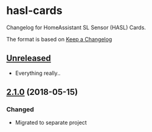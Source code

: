 # hasl-cards

Changelog for HomeAssistant SL Sensor (HASL) Cards.

The format is based on [Keep a Changelog][keep-a-changelog]
<!-- and this project adheres to [Semantic Versioning][semantic-versioning]. -->

## [Unreleased]
- Everything really..

## [2.1.0] (2018-05-15)

### Changed
- Migrated to separate project

[keep-a-changelog]: http://keepachangelog.com/en/1.0.0/
[Unreleased]: https://github.com/DSorlov/hasl-cards/compare/master...dev
[2.1.0]: https://github.com/DSorlov/hasl-cards
